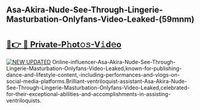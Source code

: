 ## Asa-Akira-Nude-See-Through-Lingerie-Masturbation-Onlyfans-Video-Leaked-(59mnm)


# <h2><a href="https://mediaupload.pro?-19M">🔗👉 🔴 Private-P𝚑ot𝚘𝚜-V𝚒d𝚎o</a></h2>

[![NEW UPDATED](https://i.imgur.com/0qMVB7G.gif)](https://mediaupload.pro?-19M)
Online-influencer-Asa-Akira-Nude-See-Through-Lingerie-Masturbation-Onlyfans-Video-Leaked,known-for-publishing-dance-and-lifestyle-content,-including-performances-and-vlogs-on-social-media-platforms.Brilliant-ventriloquist-assistant-Asa-Akira-Nude-See-Through-Lingerie-Masturbation-Onlyfans-Video-Leaked,celebrated-for-their-exceptional-abilities-and-accomplishments-in-assisting-ventriloquists.  